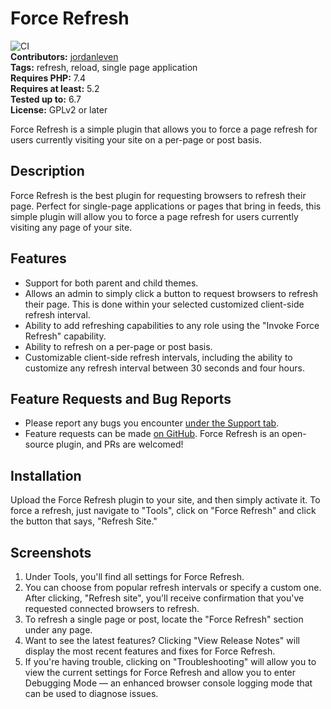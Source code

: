 # Force Refresh

![CI](https://github.com/jordanleven/force-refresh/workflows/CI/badge.svg)\
**Contributors:** [jordanleven](https://profiles.wordpress.org/jordanleven)\
**Tags:** refresh, reload, single page application\
**Requires PHP:** 7.4\
**Requires at least:** 5.2\
**Tested up to:** 6.7\
**License:** GPLv2 or later

Force Refresh is a simple plugin that allows you to force a page refresh for users currently visiting your site on a per-page or post basis.

## Description

Force Refresh is the best plugin for requesting browsers to refresh their page. Perfect for single-page applications or pages that bring in feeds, this simple plugin will allow you to force a page refresh for users currently visiting any page of your site.

## Features

- Support for both parent and child themes.
- Allows an admin to simply click a button to request browsers to refresh their page. This is done within your selected customized client-side refresh interval.
- Ability to add refreshing capabilities to any role using the "Invoke Force Refresh" capability.
- Ability to refresh on a per-page or post basis.
- Customizable client-side refresh intervals, including the ability to customize any refresh interval between 30 seconds and four hours.

## Feature Requests and Bug Reports

- Please report any bugs you encounter [under the Support tab](https://wordpress.org/support/plugin/force-refresh).
- Feature requests can be made [on GitHub](https://github.com/jordanleven/force-refresh/issues). Force Refresh is an open-source plugin, and PRs are welcomed!

## Installation

Upload the Force Refresh plugin to your site, and then simply activate it. To force a refresh, just navigate to "Tools", click on "Force Refresh" and click the button that says, "Refresh Site."

## Screenshots

1. Under Tools, you'll find all settings for Force Refresh.
2. You can choose from popular refresh intervals or specify a custom one. After clicking, "Refresh site", you'll receive confirmation that you've requested connected browsers to refresh.
3. To refresh a single page or post, locate the "Force Refresh" section under any page.
4. Want to see the latest features? Clicking "View Release Notes" will display the most recent features and fixes for Force Refresh.
5. If you're having trouble, clicking on "Troubleshooting" will allow you to view the current settings for Force Refresh and allow you to enter Debugging Mode — an enhanced browser console logging mode that can be used to diagnose issues.
